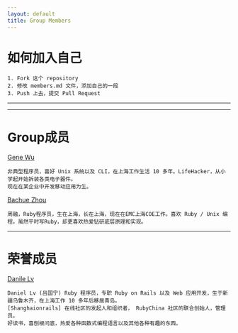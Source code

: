 ```yaml
---
layout: default
title: Group Members
---
```


# 如何加入自己

	1. Fork 这个 repository
	2. 修改 members.md 文件，添加自己的一段	
	3. Push 上去，提交 Pull Request

----
----

# Group成员

[Gene Wu](https://github.com/genewoo) 

	非典型程序员，喜好 Unix 系统以及 CLI，在上海工作生活 10 多年。LifeHacker，从小学起开始拆装各类电子器件。
	现在在某企业中开发移动应用为生。

[Bachue Zhou](https://github.com/bachue)

    周融，Ruby程序员，生在上海，长在上海，现在在EMC上海COE工作。喜欢 Ruby / Unix 编程。虽然平时写Ruby，却更喜欢热爱钻研底层原理和实现。

----

# 荣誉成员

[Danile Lv](https://github.com/lgn21st)

	Daniel Lv (吕国宁) Ruby 程序员，专职 Ruby on Rails 以及 Web 应用开发，生于新疆乌鲁木齐，在上海工作 10 多年后移居青岛。
	[Shanghaionrails] 在线社区的发起人和组织者， RubyChina 社区的联合创始人，管理员。
	好读书，喜刨根问底，热爱各种函数式编程语言以及其他各种有趣的东西。

